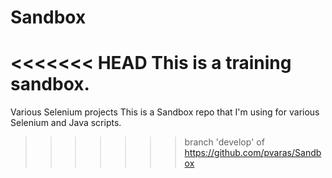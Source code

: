 # Sandbox
<<<<<<< HEAD
This is a training sandbox. 
=======
Various Selenium projects
This is a Sandbox repo that I'm using for various Selenium and Java scripts. 
>>>>>>> branch 'develop' of https://github.com/pvaras/Sandbox
